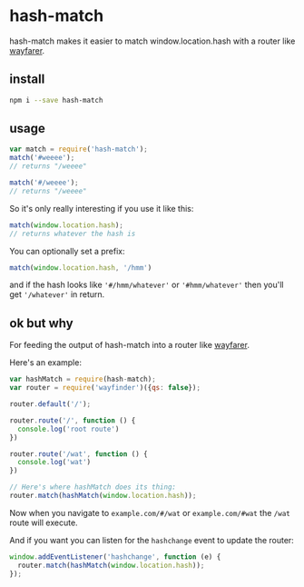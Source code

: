 # hash-match

hash-match makes it easier to match window.location.hash with a router like [wayfarer](https://github.com/yoshuawuyts/wayfarer).

## install

```bash
npm i --save hash-match
```

## usage

```js
var match = require('hash-match');
match('#weeee');
// returns "/weeee"

match('#/weeee');
// returns "/weeee"
```

So it's only really interesting if you use it like this:

```js
match(window.location.hash);
// returns whatever the hash is
```

You can optionally set a prefix:

```js
match(window.location.hash, '/hmm')
```

and if the hash looks like `'#/hmm/whatever'` or `'#hmm/whatever'` then  you'll get `'/whatever'` in return.

## ok but why

For feeding the output of hash-match into a router like [wayfarer](https://github.com/yoshuawuyts/wayfarer).

Here's an example:

```js
var hashMatch = require(hash-match);
var router = require('wayfinder')({qs: false});

router.default('/');

router.route('/', function () {
  console.log('root route')
})

router.route('/wat', function () {
  console.log('wat')
})

// Here's where hashMatch does its thing:
router.match(hashMatch(window.location.hash));
```

Now when you navigate to `example.com/#/wat` or `example.com/#wat` the `/wat` route will execute.

And if you want you can listen for the `hashchange` event to update the router:

```js
window.addEventListener('hashchange', function (e) {
  router.match(hashMatch(window.location.hash));
});
```
